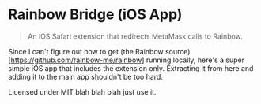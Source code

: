 # Rainbow Bridge (iOS App)

> An iOS Safari extension that redirects MetaMask calls to Rainbow.

Since I can't figure out how to get (the Rainbow source)[https://github.com/rainbow-me/rainbow] running locally, here's a super simple iOS app that includes the extension only. Extracting it from here and adding it to the main app shouldn't be too hard.

Licensed under MIT blah blah blah just use it.
